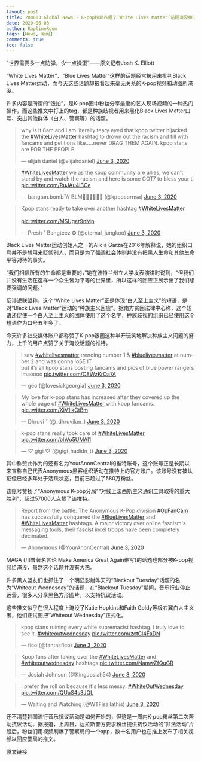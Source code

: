 ```yaml
---
layout: post
title: 200603 Global News - K-pop粉丝占据了‘White Lives Matter’话题淹没掉了“种族歧视”的内容
date: 2020-06-03
author: RaplineRoom
tags: [News, 新闻]
comments: true
toc: false
---
```


“世界需要多一点防弹，少一点操蛋”——原文记者Josh K. Elliott

“White Lives Matter”、“Blue Lives Matter”这样的话题经常被用来批判Black Lives Matter运动，而今天这些话题却被看起来毫无关系的K-pop视频和动图所淹没。

许多内容是所谓的“饭拍”，是K-pop圈中粉丝分享最爱的艺人现场视频的一种热门操作，而这些推文中打上的tag，都是种族歧视者用来黑化Black Lives Matter口号、突出其他群体（白人、警察等）的话题。

<blockquote class="twitter-tweet"><p lang="en" dir="ltr">why is it 8am and i am literally teary eyed that kpop twitter hijacked the <a href="https://twitter.com/hashtag/WhiteLivesMatter?src=hash&amp;ref_src=twsrc%5Etfw">#WhiteLivesMatter</a> hashtag to drown out the racism and fill with fancams and petitions like.....never DRAG THEM AGAIN. kpop stans are FOR THE PEOPLE.</p>&mdash; elijah daniel (@elijahdaniel) <a href="https://twitter.com/elijahdaniel/status/1268207738175107072?ref_src=twsrc%5Etfw">June 3, 2020</a></blockquote> <script async src="https://platform.twitter.com/widgets.js" charset="utf-8"></script>

<blockquote class="twitter-tweet"><p lang="en" dir="ltr"><a href="https://twitter.com/hashtag/WhiteLivesMatter?src=hash&amp;ref_src=twsrc%5Etfw">#WhiteLivesMatter</a> we as the kpop community are allies, we can&#39;t stand by and watch the racism and here is some GOT7 to bless your tl <a href="https://t.co/RuJAu4lBCe">pic.twitter.com/RuJAu4lBCe</a></p>&mdash; bangtan.bomb⁷// BLM✊🏽✊🏾✊🏿 (@kpopcornsa) <a href="https://twitter.com/kpopcornsa/status/1268225022252003329?ref_src=twsrc%5Etfw">June 3, 2020</a></blockquote> <script async src="https://platform.twitter.com/widgets.js" charset="utf-8"></script>

<blockquote class="twitter-tweet"><p lang="en" dir="ltr">Kpop stans ready to take over another hashtag <a href="https://twitter.com/hashtag/WhiteLivesMatter?src=hash&amp;ref_src=twsrc%5Etfw">#WhiteLivesMatter</a><br><br> <a href="https://t.co/MSUger9nMp">pic.twitter.com/MSUger9nMp</a></p>&mdash; Presh ⁷ Bangteez ❂ (@eternal_jungkoo) <a href="https://twitter.com/eternal_jungkoo/status/1268211483730739200?ref_src=twsrc%5Etfw">June 3, 2020</a></blockquote> <script async src="https://platform.twitter.com/widgets.js" charset="utf-8"></script>

Black Lives Matter运动创始人之一的Alicia Garza在2016年解释说，她的组织口号并不是想用来贬低别人，而只是为了强调社会体制并没有把黑人生命和其他生命平等对待的事实。

“我们相信所有的生命都是重要的，”她在波特兰州立大学发表演讲时说到，“但我们并没有生活在这样一个众生皆为平等的世界里，所以这样的回应正展示出了我们想要强调的问题。”

反诽谤联盟称，这个“White Lives Matter”正是体现“白人至上主义”的短语，是对“Black Lives Matter”运动的“种族主义回应”。据南方贫困法律中心称，这个短语还促使一个白人至上主义的团体使用了这个名字，种族歧视的组织已经使用这个短语作为口号五年多了。

今天许多社交媒体账户都称赞了K-pop饭圈这种半开玩笑地解决种族主义问题的努力，上千的用户点赞了关于淹没话题的推特。

<blockquote class="twitter-tweet"><p lang="en" dir="ltr">i saw <a href="https://twitter.com/hashtag/whitelivesmatter?src=hash&amp;ref_src=twsrc%5Etfw">#whitelivesmatter</a> trending number 1 &amp; <a href="https://twitter.com/hashtag/bluelivesmatter?src=hash&amp;ref_src=twsrc%5Etfw">#bluelivesmatter</a> at number 2 and was gonna loSE IT <br>but it’s all kpop stans posting fancams and pics of blue power rangers lmaoooo <a href="https://t.co/C8WzKrOa7A">pic.twitter.com/C8WzKrOa7A</a></p>&mdash; geo (@lovesickgeorgia) <a href="https://twitter.com/lovesickgeorgia/status/1268172790974132225?ref_src=twsrc%5Etfw">June 3, 2020</a></blockquote> <script async src="https://platform.twitter.com/widgets.js" charset="utf-8"></script>

<blockquote class="twitter-tweet"><p lang="en" dir="ltr">My love for k-pop stans has increased after they covered up the whole page of <a href="https://twitter.com/hashtag/WhiteLivesMatter?src=hash&amp;ref_src=twsrc%5Etfw">#WhiteLivesMatter</a> with kpop fancams. <a href="https://t.co/XiV1ikCtBm">pic.twitter.com/XiV1ikCtBm</a></p>&mdash; Dhruvi ⁷ (@_dhruvikm_) <a href="https://twitter.com/_dhruvikm_/status/1268219351200604161?ref_src=twsrc%5Etfw">June 3, 2020</a></blockquote> <script async src="https://platform.twitter.com/widgets.js" charset="utf-8"></script>

<blockquote class="twitter-tweet"><p lang="en" dir="ltr">k-pop stans really took care of <a href="https://twitter.com/hashtag/WhiteLivesMatter?src=hash&amp;ref_src=twsrc%5Etfw">#WhiteLivesMatter</a> <a href="https://t.co/bhVo5UMAl1">pic.twitter.com/bhVo5UMAl1</a></p>&mdash; ♡︎ gigi ♡︎ (@gigi_hadidn_t) <a href="https://twitter.com/gigi_hadidn_t/status/1268153739447132160?ref_src=twsrc%5Etfw">June 3, 2020</a></blockquote> <script async src="https://platform.twitter.com/widgets.js" charset="utf-8"></script>

其中称赞此作为的还有名为YourAnonCentral的推特账号，这个账号正是长期以来宣称自己代表Anonymous黑客组织活动在推特上的官方账户。该账号没有被认证但已经多年处于活跃状态，目前已超过了580万粉丝。

该账号赞扬了“Anonymous K-pop分局”“对线上法西斯主义通讯工具取得的重大胜利”，超过57000人点赞了该推特。

<blockquote class="twitter-tweet"><p lang="en" dir="ltr">Report from the battle: The Anonymous K-Pop division <a href="https://twitter.com/hashtag/OpFanCam?src=hash&amp;ref_src=twsrc%5Etfw">#OpFanCam</a> has successfully conquered the <a href="https://twitter.com/hashtag/BlueLivesMatter?src=hash&amp;ref_src=twsrc%5Etfw">#BlueLivesMatter</a> and <a href="https://twitter.com/hashtag/WhiteLivesMatter?src=hash&amp;ref_src=twsrc%5Etfw">#WhiteLivesMatter</a> hashtags. A major victory over online fascism&#39;s messaging tools, their fascist incel troops have been completely decimated.</p>&mdash; Anonymous (@YourAnonCentral) <a href="https://twitter.com/YourAnonCentral/status/1268212962235318278?ref_src=twsrc%5Etfw">June 3, 2020</a></blockquote> <script async src="https://platform.twitter.com/widgets.js" charset="utf-8"></script>

MAGA (川普著名言论 Make America Great Again缩写)的话题也部分被K-pop视频给淹没，虽然这个话题并没有大热。

许多黑人盟友们也抓住了一个明显影射昨天的“Blackout Tuesday”话题的名为“Whiteout Wednesday”的话题，在“Blackout Tuesday”期间，音乐行业停止运营，很多人分享黑色方形图片，以支持抗议活动。

这些推文似乎在很大程度上淹没了Katie Hopkins和Faith Goldy等极右翼白人主义者，他们正试图把“Whiteout Wednesday”正式化。

<blockquote class="twitter-tweet"><p lang="en" dir="ltr">kpop stans ruining every white supremacist hashtag. i truly love to see it. <a href="https://twitter.com/hashtag/whiteoutwednesday?src=hash&amp;ref_src=twsrc%5Etfw">#whiteoutwednesday</a> <a href="https://t.co/zctCl4FaDN">pic.twitter.com/zctCl4FaDN</a></p>&mdash; fico (@fantasfico) <a href="https://twitter.com/fantasfico/status/1268175773975949314?ref_src=twsrc%5Etfw">June 3, 2020</a></blockquote> <script async src="https://platform.twitter.com/widgets.js" charset="utf-8"></script>

<blockquote class="twitter-tweet"><p lang="en" dir="ltr">Kpop fans after taking over the <a href="https://twitter.com/hashtag/WhiteLivesMatter?src=hash&amp;ref_src=twsrc%5Etfw">#WhiteLivesMatter</a> and <a href="https://twitter.com/hashtag/whiteoutwednesday?src=hash&amp;ref_src=twsrc%5Etfw">#whiteoutwednesday</a> hashtags <a href="https://t.co/NamwZfQuGR">pic.twitter.com/NamwZfQuGR</a></p>&mdash; Josiah Johnson (@KingJosiah54) <a href="https://twitter.com/KingJosiah54/status/1268191086716936192?ref_src=twsrc%5Etfw">June 3, 2020</a></blockquote> <script async src="https://platform.twitter.com/widgets.js" charset="utf-8"></script>

<blockquote class="twitter-tweet"><p lang="en" dir="ltr">I prefer the roll on because it&#39;s less messy. <a href="https://twitter.com/hashtag/WhiteOutWednesday?src=hash&amp;ref_src=twsrc%5Etfw">#WhiteOutWednesday</a> <a href="https://t.co/QUuS4s3JQL">pic.twitter.com/QUuS4s3JQL</a></p>&mdash; Waiting and Watching (@WTFisallathis) <a href="https://twitter.com/WTFisallathis/status/1268190271092649984?ref_src=twsrc%5Etfw">June 3, 2020</a></blockquote> <script async src="https://platform.twitter.com/widgets.js" charset="utf-8"></script>

还不清楚韩国流行音乐抗议活动是如何开始的，但这是一周内K-pop粉丝第二次帮助抗议活动。据报道，上周日，达拉斯警方要求粉丝提供抗议活动的“非法活动”片段后，粉丝们用视频刷爆了警察局的一个app，数十名用户也在推上发布了相关视频以回应警局的推文。

[原文链接](https://globalnews.ca/news/7021392/k-pop-white-lives-matter-george-floyd/) 